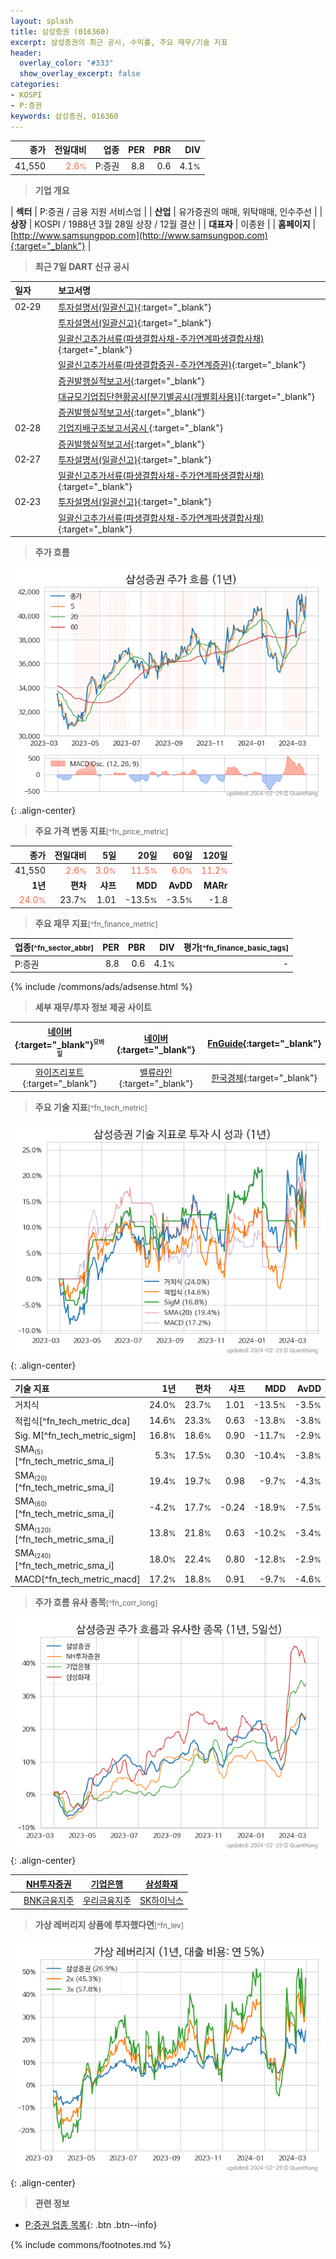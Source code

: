 ```yaml
---
layout: splash
title: 삼성증권 (016360)
excerpt: 삼성증권의 최근 공시, 수익률, 주요 재무/기술 지표
header:
  overlay_color: "#333"
  show_overlay_excerpt: false
categories:
- KOSPI
- P:증권
keywords: 삼성증권, 016360
---
```


| **종가** | **전일대비** | **업종** | **PER** | **PBR** | **DIV** |
| -------: | -----------: | -------: | ------: | ------: | ------: |
| 41,550 | <span style="color: tomato">2.6<small>%</small></span> | P:증권 | 8.8 | 0.6 | 4.1<small>%</small> |

<!-- more -->


> **기업 개요**<a id="company"></a>

| <span style="white-space:nowrap;">**섹터**</span> | P:증권 / 금융 지원 서비스업 |
| <span style="white-space:nowrap;">**산업**</span> | 유가증권의 매매, 위탁매매, 인수주선 |
| <span style="white-space:nowrap;">**상장**</span> | KOSPI / 1988년 3월 28일 상장 / 12월 결산 |
| <span style="white-space:nowrap;">**대표자**</span> | 이종완 |
| <span style="white-space:nowrap;">**홈페이지**</span> | [http://www.samsungpop.com](http://www.samsungpop.com){:target="_blank"} |


> **최근 7일 DART 신규 공시**<a id="dart"></a>

| **일자** |      | **보고서명** |
| :------- | :--- | :----------- |
| 02&#x2011;29 | | [투자설명서(일괄신고)](https://dart.fss.or.kr/dsaf001/main.do?rcpNo=20240229002046){:target="_blank"} |
|  | | [투자설명서(일괄신고)](https://dart.fss.or.kr/dsaf001/main.do?rcpNo=20240229001967){:target="_blank"} |
|  | | [일괄신고추가서류(파생결합사채-주가연계파생결합사채)](https://dart.fss.or.kr/dsaf001/main.do?rcpNo=20240229001955){:target="_blank"} |
|  | | [일괄신고추가서류(파생결합증권-주가연계증권)](https://dart.fss.or.kr/dsaf001/main.do?rcpNo=20240229001932){:target="_blank"} |
|  | | [증권발행실적보고서](https://dart.fss.or.kr/dsaf001/main.do?rcpNo=20240229001919){:target="_blank"} |
|  | | [대규모기업집단현황공시[분기별공시(개별회사용)]](https://dart.fss.or.kr/dsaf001/main.do?rcpNo=20240229000683){:target="_blank"} |
|  | | [증권발행실적보고서](https://dart.fss.or.kr/dsaf001/main.do?rcpNo=20240229000251){:target="_blank"} |
| 02&#x2011;28 | | [기업지배구조보고서공시              ](https://dart.fss.or.kr/dsaf001/main.do?rcpNo=20240228800558){:target="_blank"} |
|  | | [증권발행실적보고서](https://dart.fss.or.kr/dsaf001/main.do?rcpNo=20240228001132){:target="_blank"} |
| 02&#x2011;27 | | [투자설명서(일괄신고)](https://dart.fss.or.kr/dsaf001/main.do?rcpNo=20240227002689){:target="_blank"} |
|  | | [일괄신고추가서류(파생결합사채-주가연계파생결합사채)](https://dart.fss.or.kr/dsaf001/main.do?rcpNo=20240227002125){:target="_blank"} |
| 02&#x2011;23 | | [투자설명서(일괄신고)](https://dart.fss.or.kr/dsaf001/main.do?rcpNo=20240223001406){:target="_blank"} |
|  | | [일괄신고추가서류(파생결합사채-주가연계파생결합사채)](https://dart.fss.or.kr/dsaf001/main.do?rcpNo=20240223001114){:target="_blank"} |


> **주가 흐름**<a id="price"></a>

![016360](/stock/images/016360.png){: .align-center}


> **주요 가격 변동 지표**<small>[^fn_price_metric]</small>

| **종가** | **전일대비** | **5일** | **20일** | **60일** | **120일** |
| -------: | -----------: | ------: | -------: | -------: | --------: |
| 41,550 | <span style="color: tomato">2.6<small>%</small></span> | <span style="color: tomato">3.0<small>%</small></span> | <span style="color: tomato">11.5<small>%</small></span> | <span style="color: tomato">6.0<small>%</small></span> | <span style="color: tomato">11.2<small>%</small></span> |
| **1년** | **편차** | **샤프** | **MDD** | **AvDD** | **MARr** |
| <span style="color: tomato">24.0<small>%</small></span> | 23.7<small>%</small> | 1.01 | -13.5<small>%</small> | -3.5<small>%</small> | -1.8 |


> **주요 재무 지표**<small>[^fn_finance_metric]</small>

| **업종**<small>[^fn_sector_abbr]</small> | **PER** | **PBR** | **DIV** | **평가**<small>[^fn_finance_basic_tags]</small> |
| :--------------------------------------- | ------: | ------: | ------: | ----------------------------------------------: |
| P:증권 | 8.8 | 0.6 | 4.1<small>%</small> | - |



{% include /commons/ads/adsense.html %}

> **세부 재무/투자 정보 제공 사이트**

| [네이버](https://m.stock.naver.com/domestic/stock/016360/finance/summary){:target="_blank"}<sup><small>모바일</small></sup> | [네이버](https://finance.naver.com/item/coinfo.naver?code=016360){:target="_blank"} | [FnGuide](https://comp.fnguide.com/SVO2/ASP/SVD_Invest.asp?gicode=A016360&MenuYn=Y){:target="_blank"} |
| :---: | :---: | :---: |
| [와이즈리포트](https://comp.wisereport.co.kr/company/c1040001.aspx?cmp_cd=016360){:target="_blank"} | [밸류라인](https://www.valueline.co.kr/finance/summary/016360){:target="_blank"} | [한국경제](https://markets.hankyung.com/stock/016360/financial-summary){:target="_blank"} |


> **주요 기술 지표**<small>[^fn_tech_metric]</small>


![016360](/stock/images/016360_tech.png){: .align-center}

| **기술 지표** | **1년** | **편차** | **샤프** | **MDD** | **AvDD** |
| :------------ | ------: | -----------: | -------: | ------: | -------: |
| 거치식 | 24.0<small>%</small> | 23.7<small>%</small> | 1.01 | -13.5<small>%</small> | -3.5<small>%</small> |
| 적립식[^fn_tech_metric_dca] | 14.6<small>%</small> | 23.3<small>%</small> | 0.63 | -13.8<small>%</small> | -3.8<small>%</small> |
| Sig. M[^fn_tech_metric_sigm] | 16.8<small>%</small> | 18.6<small>%</small> | 0.90 | -11.7<small>%</small> | -2.9<small>%</small> |
| SMA<small><sub>(5)</sub></small>[^fn_tech_metric_sma_i] | 5.3<small>%</small> | 17.5<small>%</small> | 0.30 | -10.4<small>%</small> | -3.8<small>%</small> |
| SMA<small><sub>(20)</sub></small>[^fn_tech_metric_sma_i] | 19.4<small>%</small> | 19.7<small>%</small> | 0.98 | -9.7<small>%</small> | -4.3<small>%</small> |
| SMA<small><sub>(60)</sub></small>[^fn_tech_metric_sma_i] | -4.2<small>%</small> | 17.7<small>%</small> | -0.24 | -18.9<small>%</small> | -7.5<small>%</small> |
| SMA<small><sub>(120)</sub></small>[^fn_tech_metric_sma_i] | 13.8<small>%</small> | 21.8<small>%</small> | 0.63 | -10.2<small>%</small> | -3.4<small>%</small> |
| SMA<small><sub>(240)</sub></small>[^fn_tech_metric_sma_i] | 18.0<small>%</small> | 22.4<small>%</small> | 0.80 | -12.8<small>%</small> | -2.9<small>%</small> |
| MACD[^fn_tech_metric_macd] | 17.2<small>%</small> | 18.8<small>%</small> | 0.91 | -9.7<small>%</small> | -4.6<small>%</small> |


> **주가 흐름 유사 종목**<a id="corr"></a><small>[^fn_corr_long]</small>

![016360](/stock/images/016360_corr.png){: .align-center}

|       | [NH투자증권](/005940/) | [기업은행](/024110/) | [삼성화재](/000810/) |
| :---: | :------------------------------------: | :------------------------------------: | :------------------------------------: |
|       | [BNK금융지주](/138930/) | [우리금융지주](/316140/) | [SK하이닉스](/000660/) |


> **가상 레버리지 상품에 투자했다면**<a id="2x"></a><small>[^fn_lev]</small>

![016360](/stock/images/016360_2x.png){: .align-center}


> **관련 정보**

- [P:증권 업종 목록](/stats/sector/kospi_업종_증권_종목/){: .btn .btn--info}

{% include commons/footnotes.md %}